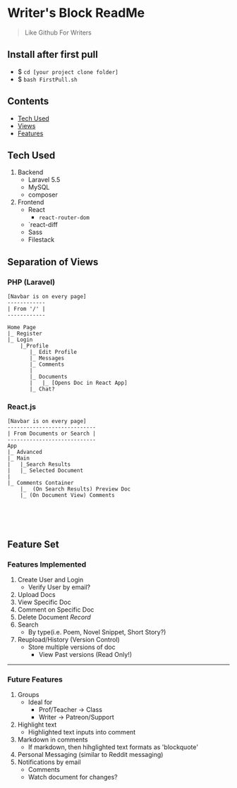 Writer's Block ReadMe
=============================

> Like Github For Writers

## Install after first pull

* $ `cd [your project clone folder]`
* $ `bash FirstPull.sh `
	

## Contents
* [Tech Used](#tech)
* [Views](#views)
* [Features](#features)

## <a name='tech'></a> Tech Used
1. Backend
    * Laravel 5.5
    * MySQL
    * composer
2. Frontend
    * React
        * `react-router-dom`
	* `react-diff
    * Sass
    * Filestack


## <a name='views'></a> Separation of Views

### PHP (Laravel)
```
[Navbar is on every page]
------------
| From '/' |
------------

Home Page
|_ Register
|_ Login
    |_Profile
       |_ Edit Profile
       |_ Messages
       |_ Comments
       |      
       |_ Documents
       |   |_ [Opens Doc in React App]
       |_ Chat?

```
### React.js
```
[Navbar is on every page]
----------------------------
| From Documents or Search |
----------------------------
App
|_ Advanced 
|_ Main
|   |_Search Results
|   |_ Selected Document
|
|_ Comments Container
    |_  (On Search Results) Preview Doc
    |_ (On Document View) Comments
    
```




<br>
<br>   

## <a name='features'></a> Feature Set

### Features Implemented

1. Create User and Login
    * Verify User by email?
2. Upload Docs
3. View Specific Doc
3. Comment on Specific Doc
4. Delete Document *Record*
5. Search
    * By type(i.e. Poem, Novel Snippet, Short Story?)
1. Reupload/History (Version Control)
    * Store multiple versions of doc
        * View Past versions (Read Only!)

----

### Future Features

1. Groups
    * Ideal for 
        * Prof/Teacher -> Class
        * Writer -> Patreon/Support
1. Highlight text
    * Highlighted text inputs into comment
2. Markdown in comments
    * If markdown, then hihglighted text formats as 'blockquote'
3. Personal Messaging (similar to Reddit messaging)
6. Notifications by email
    * Comments
    * Watch document for changes?
